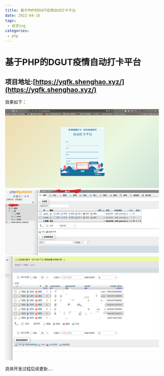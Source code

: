 ```yaml
---
title: 基于PHP的DGUT疫情自动打卡平台
date: 2022-04-16
tags:
 - 自学ing
categories: 
 - php
---
```


# 基于PHP的DGUT疫情自动打卡平台

## 项目地址:[https://yqfk.shenghao.xyz/](https://yqfk.shenghao.xyz/)

效果如下：

<img title="" src="./2.png" alt="" data-align="inline">
<img title="" src="./3.png" alt="" data-align="inline">
<img title="" src="./4.png" alt="" data-align="inline">

具体开发过程后续更新....